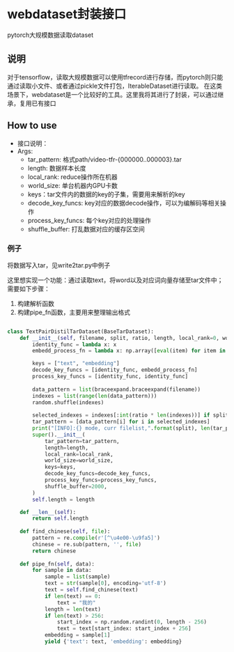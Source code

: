 # webdataset封装接口
pytorch大规模数据读取dataset
## 说明
对于tensorflow，读取大规模数据可以使用tfrecord进行存储，而pytorch则只能通过读取小文件、或者通过pickle文件打包，IterableDataset进行读取。
在这类场景下，webdataset是一个比较好的工具。这里我将其进行了封装，可以通过继承，复用已有接口

## How to use
- 接口说明：
- Args:
    - tar_pattern: 格式path/video-tfr-{000000..000003}.tar
    - length: 数据样本长度
    - local_rank: reduce操作所在机器
    - world_size: 单台机器内GPU卡数
    - keys：tar文件内的数据的key的子集，需要用来解析的key
    - decode_key_funcs: key对应的数据decode操作，可以为编解码等相关操作
    - process_key_funcs: 每个key对应的处理操作
    - shuffle_buffer: 打乱数据对应的缓存区空间


### 例子

将数据写入tar，见write2tar.py中例子

这里想实现一个功能：通过读取text，将word以及对应词向量存储至tar文件中；需要如下步骤：
1. 构建解析函数
2. 构建pipe_fn函数，主要用来整理输出格式

```python

class TextPairDistilTarDataset(BaseTarDataset):
    def __init__(self, filename, split, ratio, length, local_rank=0, world_size=2):
        identity_func = lambda x: x
        embedd_process_fn = lambda x: np.array([eval(item) for item in str(x, encoding='utf-8').split("\t")], dtype=np.float32)

        keys = ["text", "embedding"]
        decode_key_funcs = [identity_func, embedd_process_fn]
        process_key_funcs = [identity_func, identity_func]
        
        data_pattern = list(braceexpand.braceexpand(filename))
        indexes = list(range(len(data_pattern)))
        random.shuffle(indexes)
        
        selected_indexes = indexes[:int(ratio * len(indexes))] if split == 'train' else indexes[int(ratio * len(indexes)):]
        tar_pattern = [data_pattern[i] for i in selected_indexes]
        print("[INFO]:{} mode, curr filelist,".format(split), len(tar_pattern))
        super().__init__(
            tar_pattern=tar_pattern,
            length=length,
            local_rank=local_rank,
            world_size=world_size,
            keys=keys,
            decode_key_funcs=decode_key_funcs,
            process_key_funcs=process_key_funcs,
            shuffle_buffer=2000,
        )
        self.length = length

    def __len__(self):
        return self.length
    
    def find_chinese(self, file):
        pattern = re.compile(r'[^\u4e00-\u9fa5]')
        chinese = re.sub(pattern, '', file)
        return chinese
    
    def pipe_fn(self, data):
        for sample in data:
            sample = list(sample)
            text = str(sample[0], encoding='utf-8')
            text = self.find_chinese(text)
            if len(text) == 0:
                text = "我的"
            length = len(text)
            if len(text) > 256:
                start_index = np.random.randint(0, length - 256)
                text = text[start_index: start_index + 256]
            embedding = sample[1]
            yield {'text': text, 'embedding': embedding}

```
